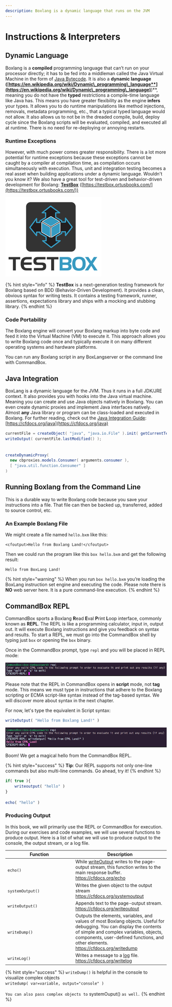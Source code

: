 ```yaml
---
description: Boxlang is a dynamic language that runs on the JVM
---
```


# Instructions & Interpreters

## Dynamic Language

Boxlang is a **compiled** programming language that can’t run on your processor directly; it has to be fed into a middleman called the Java Virtual Machine in the form of [Java Bytecode](https://en.wikipedia.org/wiki/Java\_bytecode). It is also a **dynamic language (**[**https://en.wikipedia.org/wiki/Dynamic\_programming\_language**](https://en.wikipedia.org/wiki/Dynamic\_programming\_language)**)**, meaning you do not have the **typed** restrictions a compile-time language like Java has. This means you have greater flexibility as the engine **infers** your types. It allows you to do runtime manipulations like method injections, removals, metadata programming, etc., that a typical typed language would not allow. It also allows us to not be in the dreaded compile, build, deploy cycle since the Boxlang scripts will be evaluated, compiled, and executed all at runtime. There is no need for re-deploying or annoying restarts.

### Runtime Exceptions

However, with much power comes greater responsibility. There is a lot more potential for runtime exceptions because these exceptions cannot be caught by a compiler at compilation time, as compilation occurs simultaneously with execution. Thus, unit and integration testing becomes a real asset when building applications under a dynamic language. Wouldn't you know it? We also have a great tool for test-driven and behavior-driven development for Boxlang: [**TestBox**](https://testbox.ortusbooks.com/) ([https://testbox.ortusbooks.com/](https://testbox.ortusbooks.com/))

![TestBox Testing Framework](../.gitbook/assets/testbox-logo.png)

{% hint style="info" %}
**TestBox** is a next-generation testing framework for Boxlang based on BDD (Behavior-Driven Development). It provides a clean, obvious syntax for writing tests. It contains a testing framework, runner, assertions, expectations library and ships with a mocking and stubbing library.
{% endhint %}

### Code Portability

The Boxlang engine will convert your Boxlang markup into byte code and feed it into the Virtual Machine (VM) to execute it. This approach allows you to write Boxlang code once and typically execute it on many different operating systems and hardware platforms.

You can run any Boxlang script in any BoxLangserver or the command line with CommandBox.

## Java Integration

BoxLang is a dynamic language for the JVM. Thus it runs in a full JDK/JRE context. It also provides you with hooks into the Java virtual machine. Meaning you can create and use Java objects natively in Boxlang. You can even create dynamic proxies and implement Java interfaces natively. Almost **any** Java library or program can be class-loaded and executed in Boxlang. For further reading, check out the [Java Integration Guide](https://cfdocs.org/java): [https://cfdocs.org/java](https://cfdocs.org/java)

```java
currentFile = createObject( "java", "java.io.File" ).init( getCurrentTemplatePath() );
writeOutput( currentFile.lastModified() );


createDynamicProxy(
  new cbproxies.models.Consumer( arguments.consumer ),
  [ "java.util.function.Consumer" ]
)
```

## Running Boxlang from the Command Line

This is a durable way to write Boxlang code because you save your instructions into a file. That file can then be backed up, transferred, added to source control, etc.

### An Example Boxlang File

We might create a file named `hello.bxm` like this:

```markup
<cfoutput>Hello from Boxlang Land!</cfoutput>
```

Then we could run the program like this `box hello.bxm` and get the following result:

```
Hello from BoxLang Land!
```

{% hint style="warning" %}
When you run `box hello.bxm` you’re loading the BoxLang instruction set engine and executing the code. Please note there is **NO** web server here. It is a pure command-line execution.
{% endhint %}

## CommandBox REPL

CommandBox sports a Boxlang **R**ead **E**val **P**rint **L**oop interface, commonly known as **REPL**. The REPL is like a programming calculator, input in, output out. It will execute Boxlang instructions and give you feedback on syntax and results. To start a REPL, we must go into the CommandBox shell by typing just `box` or opening the `box` binary.

Once in the CommandBox prompt, type `repl` and you will be placed in REPL mode:

![CommandBox](../assets/repl.png)

Please note that the REPL in CommandBox opens in **script** mode, not **tag** mode. This means we must type in instructions that adhere to the Boxlang scripting or ECMA script-like syntax instead of the tag-based syntax. We will discover more about syntax in the next chapter.

For now, let's type the equivalent in Script syntax:

```javascript
writeOutput( "Hello from Boxlang Land!" )
```

![CommandBox](../assets/repl-hello.png)

Boom! We get a magical hello from the CommandBox REPL.

{% hint style="success" %}
**Tip**: Our REPL supports not only one-line commands but also multi-line commands. Go ahead, try it!
{% endhint %}

```javascript
if( true ){
    writeoutput( "hello" )
}

echo( "hello" )
```

### Producing Output

In this book, we will primarily use the REPL or CommandBox for execution. During our exercises and code examples, we will use several functions to produce output. Here is a list of what we will use to produce output to the console, the output stream, or a log file.

<table><thead><tr><th width="198">Function</th><th>Description</th></tr></thead><tbody><tr><td><code>echo()</code></td><td>While <a href="https://cfdocs.org/writeoutput">writeOutput</a> writes to the page-output stream, this function writes to the main response buffer.<br><a href="https://cfdocs.org/echo">https://cfdocs.org/echo</a></td></tr><tr><td><code>systemOutput()</code></td><td>Writes the given object to the output stream<br><a href="https://cfdocs.org/systemoutput">https://cfdocs.org/systemoutput</a></td></tr><tr><td><code>writeOutput()</code></td><td>Appends text to the page-output stream.<br><a href="https://cfdocs.org/writeoutput">https://cfdocs.org/writeoutput</a></td></tr><tr><td><code>writeDump()</code></td><td>Outputs the elements, variables, and values of most Boxlang objects. Useful for debugging. You can display the contents of simple and complex variables, objects, components, user-defined functions, and other elements.<br><a href="https://cfdocs.org/writedump">https://cfdocs.org/writedump</a></td></tr><tr><td><code>writeLog()</code></td><td>Writes a message to a <a href="https://cfdocs.org/log">log</a> file.<br><a href="https://cfdocs.org/writelog">https://cfdocs.org/writelog</a></td></tr></tbody></table>

{% hint style="success" %}
`writeDump()` is helpful in the console to visualize complex objects\
`writedump( var=variable, output="console" )`\
\
`You can also pass complex objects to` systemOuput() `as well.`
{% endhint %}
